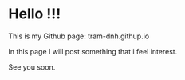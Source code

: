 # Hello !!!
This is my Github page: tram-dnh.githup.io

In this page I will post something that i feel interest.

See you soon.

